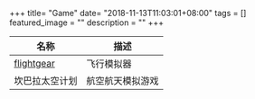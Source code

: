 +++
title= "Game"
date= "2018-11-13T11:03:01+08:00"
tags = []
featured_image = ""
description = ""
+++

|名称             |描述                 |
|-----------------|---------------------|
|[flightgear](http://www.flightgear.org)             |飞行模拟器|
|坎巴拉太空计划                                       |航空航天模拟游戏|